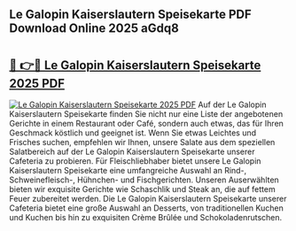 ## Le Galopin Kaiserslautern Speisekarte PDF Download Online 2025 aGdq8

# <h2><a href="http://gc72fy2.nevu.top/?p=Le+Galopin+Kaiserslautern+Speisekarte">🔗 👉🔴 Le Galopin Kaiserslautern Speisekarte 2025 PDF</a></h2>

[![Le Galopin Kaiserslautern Speisekarte 2025 PDF](https://i.imgur.com/dBaPXMq.png)](http://gc72fy2.nevu.top/?p=Le+Galopin+Kaiserslautern+Speisekarte)
Auf der Le Galopin Kaiserslautern Speisekarte finden Sie nicht nur eine Liste der angebotenen Gerichte in einem Restaurant oder Café, sondern auch etwas, das für Ihren Geschmack köstlich und geeignet ist. Wenn Sie etwas Leichtes und Frisches suchen, empfehlen wir Ihnen, unsere Salate aus dem speziellen Salatbereich auf der Le Galopin Kaiserslautern Speisekarte unserer Cafeteria zu probieren. Für Fleischliebhaber bietet unsere Le Galopin Kaiserslautern Speisekarte eine umfangreiche Auswahl an Rind-, Schweinefleisch-, Hühnchen- und Fischgerichten. Unseren Auserwählten bieten wir exquisite Gerichte wie Schaschlik und Steak an, die auf fettem Feuer zubereitet werden. Die Le Galopin Kaiserslautern Speisekarte unserer Cafeteria bietet eine große Auswahl an Desserts, von traditionellen Kuchen und Kuchen bis hin zu exquisiten Crème Brûlée und Schokoladenrutschen.
